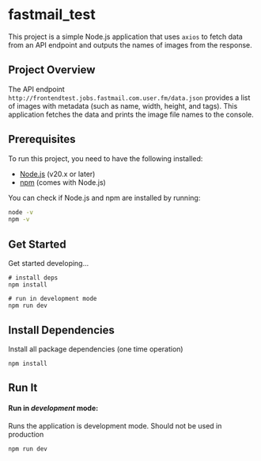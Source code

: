 # fastmail_test

This project is a simple Node.js application that uses `axios` to fetch data from an API endpoint and outputs the names of images from the response.

## Project Overview

The API endpoint `http://frontendtest.jobs.fastmail.com.user.fm/data.json` provides a list of images with metadata (such as name, width, height, and tags). This application fetches the data and prints the image file names to the console.

## Prerequisites

To run this project, you need to have the following installed:

- [Node.js](https://nodejs.org/) (v20.x or later)
- [npm](https://www.npmjs.com/) (comes with Node.js)

You can check if Node.js and npm are installed by running:

```bash
node -v
npm -v
```

## Get Started

Get started developing...

```shell
# install deps
npm install

# run in development mode
npm run dev
```

## Install Dependencies

Install all package dependencies (one time operation)

```shell
npm install
```

## Run It
#### Run in *development* mode:
Runs the application is development mode. Should not be used in production

```shell
npm run dev
```

